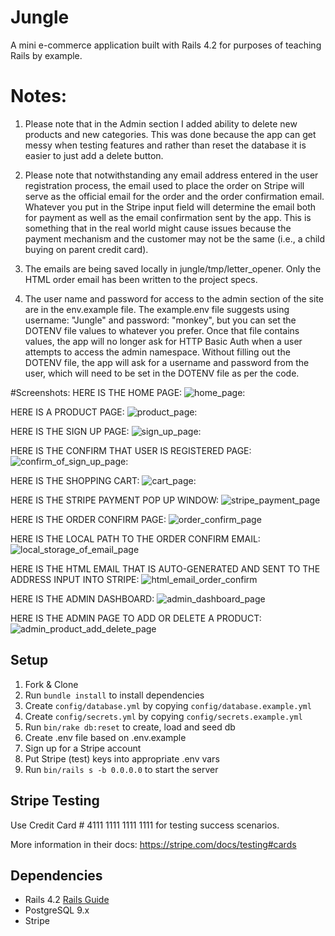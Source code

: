 # Jungle

A mini e-commerce application built with Rails 4.2 for purposes of teaching Rails by example.

# Notes:

1. Please note that in the Admin section I added ability to delete new products and new categories.
This was done because the app can get messy when testing features and rather than reset the database
it is easier to just add a delete button.

2. Please note that notwithstanding any email address entered in the user registration process,
the email used to place the order on Stripe will serve as the official email for the order and the
order confirmation email.  Whatever you put in the Stripe input field will determine the email both for payment as well as the email confirmation sent by the app.  This is something that in the real world
might cause issues because the payment mechanism and the customer may not be the same (i.e., a child
buying on parent credit card).

3. The emails are being saved locally in jungle/tmp/letter_opener. Only the HTML order email has been written to the project specs.

4. The user name and password for access to the admin section of the site are in the env.example file.  The example.env file suggests using username: "Jungle" and password: "monkey", but you can set the
DOTENV file values to whatever you prefer. Once that file contains values, the app will no longer
ask for HTTP Basic Auth when a user attempts to access the admin namespace. Without filling out the
DOTENV file, the app will ask for a username and password from the user, which will need to be set
in the DOTENV file as per the code.

#Screenshots:
HERE IS THE HOME PAGE:
![home_page:](https://github.com/brandonstranzl/jungle-rails/blob/master/Docs/home_page.png?raw=true)

HERE IS A PRODUCT PAGE:
![product_page:](https://github.com/brandonstranzl/jungle-rails/blob/master/Docs/product_page.png?raw=true)

HERE IS THE SIGN UP PAGE:
![sign_up_page:](https://github.com/brandonstranzl/jungle-rails/blob/master/Docs/sign_up_page.png?raw=true)

HERE IS THE CONFIRM THAT USER IS REGISTERED PAGE:
![confirm_of_sign_up_page:](https://github.com/brandonstranzl/jungle-rails/blob/master/Docs/confim_of_sign_up_on_home_page.png?raw=true)

HERE IS THE SHOPPING CART:
![cart_page:](https://github.com/brandonstranzl/jungle-rails/blob/master/Docs/cart_page.png?raw=true)

HERE IS THE STRIPE PAYMENT POP UP WINDOW:
![stripe_payment_page](https://github.com/brandonstranzl/jungle-rails/blob/master/Docs/stripe_payment_api_with_email_field.png?raw=true)

HERE IS THE ORDER CONFIRM PAGE:
![order_confirm_page](https://github.com/brandonstranzl/jungle-rails/blob/master/Docs/order_page.png?raw=true)

HERE IS THE LOCAL PATH TO THE ORDER CONFIRM EMAIL:
![local_storage_of_email_page](https://github.com/brandonstranzl/jungle-rails/blob/master/Docs/local_storage_of_email_msg.png?raw=true)

HERE IS THE HTML EMAIL THAT IS AUTO-GENERATED AND SENT TO THE ADDRESS INPUT INTO STRIPE:
![html_email_order_confirm](https://github.com/brandonstranzl/jungle-rails/blob/master/Docs/example_html_email_order_confirm.png?raw=true)

HERE IS THE ADMIN DASHBOARD:
![admin_dashboard_page](https://github.com/brandonstranzl/jungle-rails/blob/master/Docs/admin_namespace_home.png?raw=true)

HERE IS THE ADMIN PAGE TO ADD OR DELETE A PRODUCT:
![admin_product_add_delete_page](https://github.com/brandonstranzl/jungle-rails/blob/master/Docs/admin_product_access.png?raw=true)

## Setup

1. Fork & Clone
2. Run `bundle install` to install dependencies
3. Create `config/database.yml` by copying `config/database.example.yml`
4. Create `config/secrets.yml` by copying `config/secrets.example.yml`
5. Run `bin/rake db:reset` to create, load and seed db
6. Create .env file based on .env.example
7. Sign up for a Stripe account
8. Put Stripe (test) keys into appropriate .env vars
9. Run `bin/rails s -b 0.0.0.0` to start the server

## Stripe Testing

Use Credit Card # 4111 1111 1111 1111 for testing success scenarios.

More information in their docs: <https://stripe.com/docs/testing#cards>

## Dependencies

* Rails 4.2 [Rails Guide](http://guides.rubyonrails.org/v4.2/)
* PostgreSQL 9.x
* Stripe
